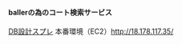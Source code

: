 #### ballerの為のコート検索サービス
[DB設計スプレ](https://docs.google.com/spreadsheets/d/1-niPR9CcBtcscQXIYjM_15D_7vmLTl4YqHqV_Fk9WVA/edit#gid=0)
本番環境（EC2）http://18.178.117.35/
